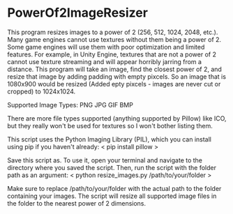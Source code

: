 # PowerOf2ImageResizer
This program resizes images to a power of 2 (256, 512, 1024, 2048, etc.). 
Many game engines cannot use textures without them being a power of 2. Some game engines will use them with poor optimization and limited features. For example, in Unity Engine, textures that are not a power of 2 cannot use texture streaming and will appear horribly jarring from a distance. This program will take an image, find the closest power of 2, and resize that image by adding padding with empty pixcels. So an image that is 1080x900 would be resized (Added epty pixcels - images are never cut or cropped) to 1024x1024. 

Supported Image Types:
PNG
JPG
GIF
BMP

There are more file types supported (anything supported by Pillow) like ICO, but they really won't be used for textures so I won't bother listing them.

This script uses the Python Imaging Library (PIL), which you can install using pip if you haven't already:
< pip install pillow >

Save this script as. To use it, open your terminal and navigate to the directory where you saved the script. Then, run the script with the folder path as an argument:
< python resize_images.py /path/to/your/folder >

Make sure to replace /path/to/your/folder with the actual path to the folder containing your images. The script will resize all supported image files in the folder to the nearest power of 2 dimensions.
